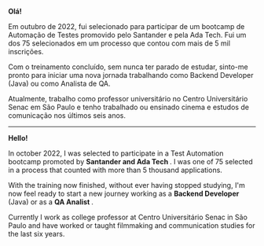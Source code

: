 <b> Olá! </b>

Em outubro de 2022, fui selecionado para participar de um bootcamp de Automação de Testes promovido pelo Santander e pela Ada Tech. Fui um dos 75 selecionados em um processo que contou com mais de 5 mil inscrições.

Com o treinamento concluído, sem nunca ter parado de estudar, sinto-me pronto para iniciar uma nova jornada trabalhando como Backend Developer (Java) ou como Analista de QA.

Atualmente, trabalho como professor universitário no Centro Universitário Senac em São Paulo e tenho trabalhado ou ensinado cinema e estudos de comunicação nos últimos seis anos.

------------

<b> Hello! </b>

In october 2022, I was selected to participate in a Test Automation bootcamp promoted by <b> Santander and Ada Tech </b>. I was one of 75 selected in a process that counted with more than 5 thousand applications. 

With the training now finished, without ever having stopped studying, I'm now feel ready to start a new journey working as a <b> Backend Developer </b> (Java) or as a  <b> QA Analist </b>.

Currently I work as college professor at Centro Universitário Senac in São Paulo and have worked or taught filmmaking and communication studies for the last six years.
